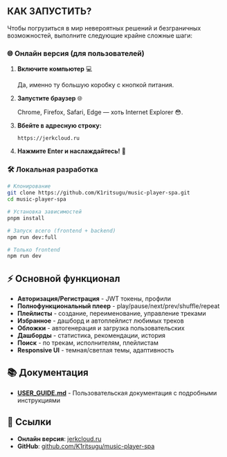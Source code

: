 ## КАК ЗАПУСТИТЬ?

Чтобы погрузиться в мир невероятных решений и безграничных возможностей, выполните следующие крайне сложные шаги:

### 🌐 Онлайн версия (для пользователей)

1. **Включите компьютер** 💻
   
   Да, именно ту большую коробку с кнопкой питания.

2. **Запустите браузер** 🌐
   
   Chrome, Firefox, Safari, Edge — хоть Internet Explorer 😳.

3. **Вбейте в адресную строку:**
   
   ```
   https://jerkcloud.ru
   ```

4. **Нажмите Enter и наслаждайтесь!** 🎉

### 🛠 Локальная разработка

```bash
# Клонирование
git clone https://github.com/K1ritsugu/music-player-spa.git
cd music-player-spa

# Установка зависимостей  
pnpm install

# Запуск всего (frontend + backend)
npm run dev:full

# Только frontend
npm run dev
```


## ⚡ Основной функционал

- **Авторизация/Регистрация** - JWT токены, профили
- **Полнофункциональный плеер** - play/pause/next/prev/shuffle/repeat
- **Плейлисты** - создание, переименование, управление треками  
- **Избранное** - дашборд и автоплейлист любимых треков
- **Обложки** - автогенерация и загрузка пользовательских
- **Дашборды** - статистика, рекомендации, история
- **Поиск** - по трекам, исполнителям, плейлистам
- **Responsive UI** - темная/светлая темы, адаптивность

## 📚 Документация

- **[USER_GUIDE.md](USER_GUIDE.md)** - Пользовательская документация с подробными инструкциями

## 🔗 Ссылки

- **Онлайн версия**: [jerkcloud.ru](https://jerkcloud.ru)
- **GitHub**: [github.com/K1ritsugu/music-player-spa](https://github.com/K1ritsugu/music-player-spa)

